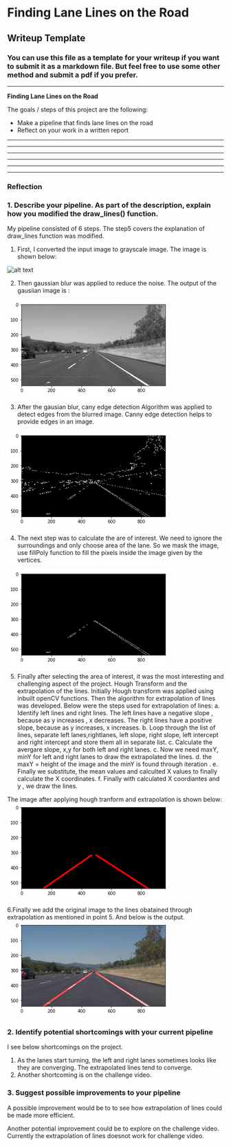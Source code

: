 # **Finding Lane Lines on the Road** 

## Writeup Template

### You can use this file as a template for your writeup if you want to submit it as a markdown file. But feel free to use some other method and submit a pdf if you prefer.

---

**Finding Lane Lines on the Road**

The goals / steps of this project are the following:
* Make a pipeline that finds lane lines on the road
* Reflect on your work in a written report


[//]: # (Image References)

[image1]: ./examples/grayscale.jpg "Grayscale"

---


[//]: # (Image References)

[image2]: ./output_imagesWrite.md/gaussian_Blur.jpg "Grayscale"

---

[//]: # (Image References)

[image3]: ./output_imagesWrite.md/canny_edges.jpg "Grayscale"

---

[//]: # (Image References)

[image4]: ./output_imagesWrite.md/masked_image.jpg "Grayscale"

---

[//]: # (Image References)

[image5]: ./output_imagesWrite.md/final.jpg "Grayscale"

---

[//]: # (Image References)

[image6]: ./output_imagesWrite.md/hough+extrapolation.jpg "Grayscale"

---


### Reflection

### 1. Describe your pipeline. As part of the description, explain how you modified the draw_lines() function.

My pipeline consisted of 6 steps. The step5 covers the explanation of draw_lines function was modified.

1. First, I converted the input image to grayscale image. The image is shown below:

![alt text][image1]

2. Then gaussian blur was applied to reduce the noise. The output of the gausiian image is :

![alt text][image2]

3. After the gausian blur,  cany edge detection Algorithm was applied to detect edges from the blurred image. Canny edge detection helps to provide edges in an image. 

![alt text][image3]

4. The next step was to calculate the are of interest. We need to ignore the surroundings and only choose area of the lane.
So we mask the image, use fillPoly function to fill the pixels inside the image given by the vertices.

![alt text][image4]

5. Finally after selecting the area of interest, it was the most interesting and challenging aspect of the project.
   Hough Transform and the extrapolation of the lines. Initially Hough transform was applied using inbuilt openCV functions.
   Then the algorithm for extrapolation of lines was developed. 
   Below were the steps used for extrapolation of lines:
    a. Identify left lines and right lines.
      The left lines have a negative slope , because as y increases , x decreases.
      The right lines have a positive slope, because as y increases, x increases.
    b. Loop through the list of lines, separate left lanes,rightlanes, left slope, right slope, left intercept and right intercept and 
      store them all in separate list.
    c. Calculate the avergare slope, x,y for both left and right lanes. 
    c. Now we need maxY, minY for left and right lanes to draw the extrapolated the lines.
    d. the maxY = height of the image and the minY is found through iteration .
    e. Finally we substitute, the mean values and calculted X values to finally calculate the X coordinates.
    f. Finally with calculated X coordiantes and y , we draw the lines.
 
 The image  after applying hough tranform and extrapolation is shown below:
 ![alt text][image6]
 
 6.Finally we add the original image to the lines obatained through extrapolation as mentioned in point 5. And below is the output.
 ![alt text][image5]    



### 2. Identify potential shortcomings with your current pipeline


I see below shortcomings on the project.
1. As the lanes start turning, the left and right lanes sometimes looks like they are converging.
   The extrapolated lines tend to converge.
2. Another shortcoming is on the challenge video.


### 3. Suggest possible improvements to your pipeline

A possible improvement would be to to see how extrapolation of lines could be made more efficient.

Another potential improvement could be to explore on the challenge video. Currently the extrapolation of lines doesnot work for challenge video.
